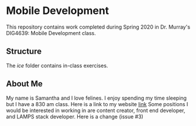 # Mobile Development
This repository contains work completed during Spring 2020 in Dr. Murray's DIG4639: Mobile Development class.

## Structure
The *ice* folder contains in-class exercises. 

## About Me
My name is Samantha and I love felines. I enjoy spending my time sleeping but I have a 830 am class.
Here is a link to my website [link](https://www.samantha-billings.com)
Some positions I would be interested in working in are content creator, front end developer, and LAMPS stack developer.
Here is a change (issue #3)